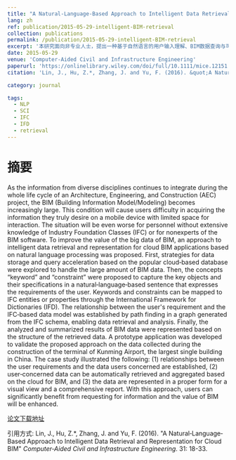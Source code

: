```yaml
---
title: "A Natural‐Language‐Based Approach to Intelligent Data Retrieval and Representation for Cloud BIM"
lang: zh
ref: publication/2015-05-29-intelligent-BIM-retrieval
collection: publications
permalink: /publication/2015-05-29-intelligent-BIM-retrieval
excerpt: '本研究面向非专业人士，提出一种基于自然语言的用户输入理解、BIM数据查询与可视化方法。'
date: 2015-05-29
venue: 'Computer‐Aided Civil and Infrastructure Engineering'
paperurl: 'https://onlinelibrary.wiley.com/doi/full/10.1111/mice.12151'
citation: 'Lin, J., Hu, Z.*, Zhang, J. and Yu, F. (2016). &quot;A Natural‐Language‐Based Approach to Intelligent Data Retrieval and Representation for Cloud BIM&quot; <i>Computer‐Aided Civil and Infrastructure Engineering</i>. 31: 18-33.'

category: journal

tags: 
  - NLP
  - SCI
  - IFC
  - IFD
  - retrieval
---
```



摘要
====

As the information from diverse disciplines continues to integrate during the whole life cycle of an Architecture, Engineering, and Construction (AEC) project, the BIM (Building Information Model/Modeling) becomes increasingly large. This condition will cause users difficulty in acquiring the information they truly desire on a mobile device with limited space for interaction. The situation will be even worse for personnel without extensive knowledge of Industry Foundation Classes (IFC) or for nonexperts of the BIM software. To improve the value of the big data of BIM, an approach to intelligent data retrieval and representation for cloud BIM applications based on natural language processing was proposed. First, strategies for data storage and query acceleration based on the popular cloud‐based database were explored to handle the large amount of BIM data. Then, the concepts “keyword” and “constraint” were proposed to capture the key objects and their specifications in a natural‐language‐based sentence that expresses the requirements of the user. Keywords and constraints can be mapped to IFC entities or properties through the International Framework for Dictionaries (IFD). The relationship between the user's requirement and the IFC‐based data model was established by path finding in a graph generated from the IFC schema, enabling data retrieval and analysis. Finally, the analyzed and summarized results of BIM data were represented based on the structure of the retrieved data. A prototype application was developed to validate the proposed approach on the data collected during the construction of the terminal of Kunming Airport, the largest single building in China. The case study illustrated the following: (1) relationships between the user requirements and the data users concerned are established, (2) user‐concerned data can be automatically retrieved and aggregated based on the cloud for BIM, and (3) the data are represented in a proper form for a visual view and a comprehensive report. With this approach, users can significantly benefit from requesting for information and the value of BIM will be enhanced.

[论文下载地址](https://onlinelibrary.wiley.com/doi/full/10.1111/mice.12151)

引用方式: Lin, J., Hu, Z.*, Zhang, J. and Yu, F. (2016). &quot;A Natural‐Language‐Based Approach to Intelligent Data Retrieval and Representation for Cloud BIM&quot; <i>Computer‐Aided Civil and Infrastructure Engineering</i>. 31: 18-33.
